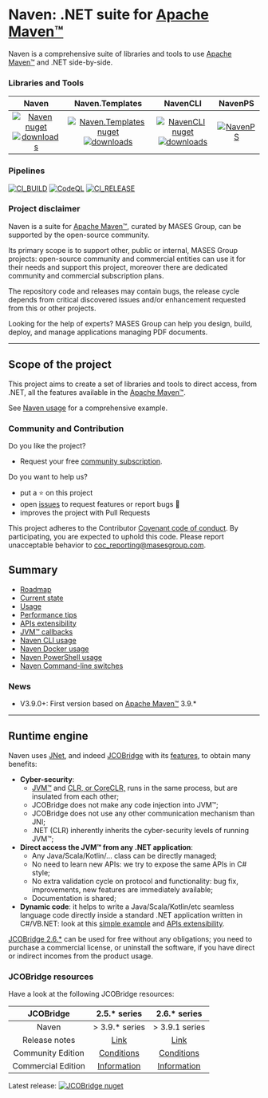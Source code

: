 # Naven: .NET suite for [Apache Maven™](https://maven.apache.org)

Naven is a comprehensive suite of libraries and tools to use [Apache Maven™](https://maven.apache.org) and .NET side-by-side.

### Libraries and Tools

|Naven | Naven.Templates | NavenCLI | NavenPS |
|:---:	|:---:	|:---:	|:---:	|
|[![Naven nuget](https://img.shields.io/nuget/v/MASES.Naven)](https://www.nuget.org/packages/MASES.Naven)<br/>[![downloads](https://img.shields.io/nuget/dt/MASES.Naven)](https://www.nuget.org/packages/MASES.Naven) | [![Naven.Templates nuget](https://img.shields.io/nuget/v/MASES.Naven.Templates)](https://www.nuget.org/packages/MASES.Naven.Templates)<br/>[![downloads](https://img.shields.io/nuget/dt/MASES.Naven.Templates)](https://www.nuget.org/packages/MASES.Naven.Templates)| [![NavenCLI nuget](https://img.shields.io/nuget/v/MASES.NavenCLI)](https://www.nuget.org/packages/MASES.NavenCLI)<br/>[![downloads](https://img.shields.io/nuget/dt/MASES.NavenCLI)](https://www.nuget.org/packages/MASES.NavenCLI)|[![NavenPS](https://img.shields.io/powershellgallery/v/MASES.NavenPS.svg?style=flat-square&label=MASES.NavenPS)](https://www.powershellgallery.com/packages/MASES.NavenPS/)|

### Pipelines

[![CI_BUILD](https://github.com/masesgroup/Naven/actions/workflows/build.yaml/badge.svg)](https://github.com/masesgroup/Naven/actions/workflows/build.yaml) 
[![CodeQL](https://github.com/masesgroup/Naven/actions/workflows/codeql-analysis.yml/badge.svg)](https://github.com/masesgroup/Naven/actions/workflows/codeql-analysis.yml)
[![CI_RELEASE](https://github.com/masesgroup/Naven/actions/workflows/release.yaml/badge.svg)](https://github.com/masesgroup/Naven/actions/workflows/release.yaml) 

### Project disclaimer

Naven is a suite for [Apache Maven™](https://maven.apache.org), curated by MASES Group, can be supported by the open-source community.

Its primary scope is to support other, public or internal, MASES Group projects: open-source community and commercial entities can use it for their needs and support this project, moreover there are dedicated community and commercial subscription plans.

The repository code and releases may contain bugs, the release cycle depends from critical discovered issues and/or enhancement requested from this or other projects.

Looking for the help of experts? MASES Group can help you design, build, deploy, and manage applications managing PDF documents.

---

## Scope of the project

This project aims to create a set of libraries and tools to direct access, from .NET, all the features available in the [Apache Maven™](https://maven.apache.org).

See [Naven usage](src/documentation/articles/usage.md) for a comprehensive example.

### Community and Contribution

Do you like the project? 
- Request your free [community subscription](https://www.jcobridge.com/pricing-25/).

Do you want to help us?
- put a :star: on this project
- open [issues](https://github.com/masesgroup/Naven/issues) to request features or report bugs :bug:
- improves the project with Pull Requests

This project adheres to the Contributor [Covenant code of conduct](CODE_OF_CONDUCT.md). By participating, you are expected to uphold this code. Please report unacceptable behavior to coc_reporting@masesgroup.com.

## Summary

* [Roadmap](src/documentation/articles/roadmap.md)
* [Current state](src/documentation/articles/currentstate.md)
* [Usage](src/documentation/articles/usage.md)
* [Performance tips](https://jnet.masesgroup.com/articles/performancetips.html)
* [APIs extensibility](https://jnet.masesgroup.com/articles/API_extensibility.html)
* [JVM™ callbacks](https://jnet.masesgroup.com/articles/jvm_callbacks.html)
* [Naven CLI usage](src/documentation/articles/usageCLI.md)
* [Naven Docker usage](src/documentation/articles/docker.md)
* [Naven PowerShell usage](src/documentation/articles/usagePS.md)
* [Naven Command-line switches](src/documentation/articles/commandlineswitch.md)

### News

* V3.9.0+: First version based on [Apache Maven™](https://maven.apache.org) 3.9.*

---

## Runtime engine

Naven uses [JNet](https://github.com/masesgroup/JNet), and indeed [JCOBridge](https://www.jcobridge.com/) with its [features](https://www.jcobridge.com/features/), to obtain many benefits:
* **Cyber-security**: 
  * [JVM™](https://en.wikipedia.org/wiki/Java_virtual_machine) and [CLR, or CoreCLR,](https://en.wikipedia.org/wiki/Common_Language_Runtime) runs in the same process, but are insulated from each other;
  * JCOBridge does not make any code injection into JVM™;
  * JCOBridge does not use any other communication mechanism than JNI;
  * .NET (CLR) inherently inherits the cyber-security levels of running JVM™; 
* **Direct access the JVM™ from any .NET application**: 
  * Any Java/Scala/Kotlin/... class can be directly managed;
  * No need to learn new APIs: we try to expose the same APIs in C# style;
  * No extra validation cycle on protocol and functionality: bug fix, improvements, new features are immediately available;
  * Documentation is shared;
* **Dynamic code**: it helps to write a Java/Scala/Kotlin/etc seamless language code directly inside a standard .NET application written in C#/VB.NET: look at this [simple example](https://www.jcobridge.com/net-examples/dotnet-examples/) and [APIs extensibility](https://jnet.masesgroup.com/articles/API_extensibility.html).

[JCOBridge 2.6.*](https://www.jcobridge.com) can be used for free without any obligations; you need to purchase a commercial license, or uninstall the software, if you have direct or indirect incomes from the product usage.

### JCOBridge resources

Have a look at the following JCOBridge resources:

|JCOBridge | 2.5.* series | 2.6.* series |
|:---:	|:---:	|:---:	|
|Naven | > 3.9.* series | > 3.9.1 series |
|Release notes|[Link](https://www.jcobridge.com/release-notes/)| [Link](https://www.jcobridge.com/release-notes/)|
|Community Edition|[Conditions](https://www.jcobridge.com/pricing-25/)|[Conditions](https://www.jcobridge.com/pricing-25/)|
|Commercial Edition|[Information](https://www.jcobridge.com/pricing-26/)|[Information](https://www.jcobridge.com/pricing-26/)|

Latest release: [![JCOBridge nuget](https://img.shields.io/nuget/v/MASES.JCOBridge)](https://www.nuget.org/packages/MASES.JCOBridge)
